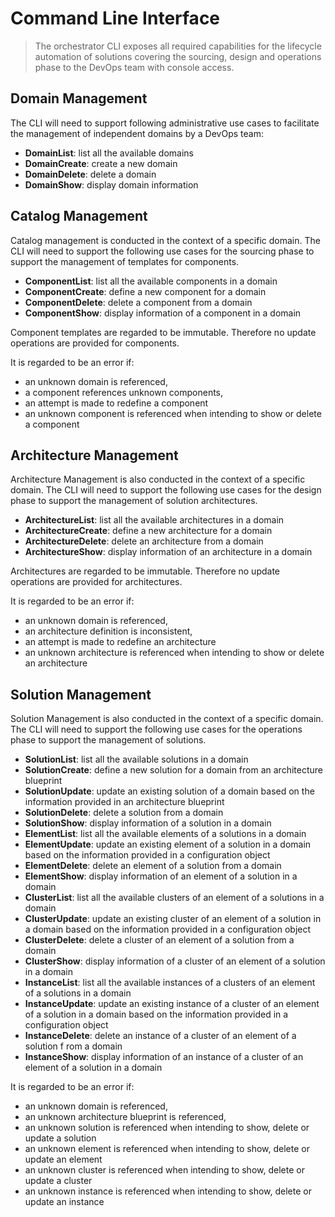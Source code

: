 Command Line Interface
======================

> The orchestrator CLI exposes all required capabilities for the lifecycle
  automation of solutions covering the sourcing, design and operations phase
  to the DevOps team with console access.

Domain Management
-----------------

The CLI will need to support following administrative use cases to facilitate
the management of independent domains by a DevOps team:

- **DomainList**: list all the available domains
- **DomainCreate**: create a new domain
- **DomainDelete**: delete a domain
- **DomainShow**: display domain information

Catalog Management
------------------

Catalog management is conducted in the context of a specific domain.
The CLI will need to support the following use cases for the sourcing phase
to support the management of templates for components.

- **ComponentList**: list all the available components in a domain
- **ComponentCreate**: define a new component for a domain
- **ComponentDelete**: delete a component from a domain
- **ComponentShow**: display information of a component in a domain

Component templates are regarded to be immutable. Therefore no update operations
are provided for components.

It is regarded to be an error if:
- an unknown domain is referenced,
- a component references unknown components,
- an attempt is made to redefine a component
- an unknown component is referenced when intending to show or delete a
  component

Architecture Management
-----------------------

Architecture Management is also conducted in the context of a specific domain.
The CLI will need to support the following use cases for the design phase
to support the management of solution architectures.

- **ArchitectureList**: list all the available architectures in a domain
- **ArchitectureCreate**: define a new architecture for a domain
- **ArchitectureDelete**: delete an architecture from a domain
- **ArchitectureShow**: display information of an architecture in a domain

Architectures are regarded to be immutable. Therefore no update operations
are provided for architectures.

It is regarded to be an error if:
- an unknown domain is referenced,
- an architecture definition is inconsistent,
- an attempt is made to redefine an architecture
- an unknown architecture is referenced when intending to show or delete an
  architecture

Solution Management
-----------------------

Solution Management is also conducted in the context of a specific domain.
The CLI will need to support the following use cases for the operations phase
to support the management of solutions.

- **SolutionList**: list all the available solutions in a domain
- **SolutionCreate**: define a new solution for a domain from an architecture
  blueprint
- **SolutionUpdate**: update an existing solution of a domain based on the
  information provided in an architecture blueprint
- **SolutionDelete**: delete a solution from a domain
- **SolutionShow**: display information of a solution in a domain
- **ElementList**: list all the available elements of a solutions in a domain
- **ElementUpdate**: update an existing element of a solution in a domain
  based on the information provided in a configuration object
- **ElementDelete**: delete an element of a solution from a domain
- **ElementShow**: display information of an element of a solution in a domain
- **ClusterList**: list all the available clusters of an element of a solutions
  in a domain
- **ClusterUpdate**: update an existing cluster of an element of a solution in a
  domain based on the information provided in a configuration object
- **ClusterDelete**: delete a cluster of an element of a solution from a domain
- **ClusterShow**: display information of a cluster of an element of a solution
  in a domain
- **InstanceList**: list all the available instances of a clusters of an element
  of a solutions in a domain
- **InstanceUpdate**: update an existing instance of a cluster of an element of
  a solution in a domain based on the information provided in a configuration
  object
- **InstanceDelete**: delete an instance of a cluster of an element of a solution f
  rom a domain
- **InstanceShow**: display information of an instance of a cluster of an element
  of a solution in a domain

It is regarded to be an error if:
- an unknown domain is referenced,
- an unknown architecture blueprint is referenced,
- an unknown solution is referenced when intending to show, delete or update a
  solution
- an unknown element is referenced when intending to show, delete or update an
  element
- an unknown cluster is referenced when intending to show, delete or update a
  cluster
- an unknown instance is referenced when intending to show, delete or update an
  instance
